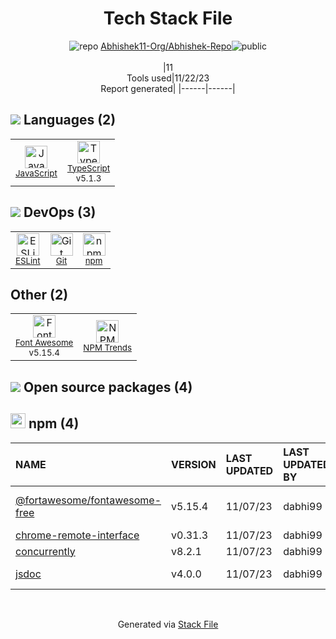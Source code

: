 <!--
--- Readme.md Snippet without images Start ---
## Tech Stack
Abhishek11-Org/Abhishek-Repo is built on the following main stack:
- [JavaScript](https://developer.mozilla.org/en-US/docs/Web/JavaScript) – Languages
- [TypeScript](http://www.typescriptlang.org) – Languages
- [Font Awesome](https://fontawesome.com/) – Fonts
- [ESLint](http://eslint.org/) – Code Review

Full tech stack [here](/techstack.md)
--- Readme.md Snippet without images End ---

--- Readme.md Snippet with images Start ---
## Tech Stack
Abhishek11-Org/Abhishek-Repo is built on the following main stack:
- <img width='25' height='25' src='https://img.stackshare.io/service/1209/javascript.jpeg' alt='JavaScript'/> [JavaScript](https://developer.mozilla.org/en-US/docs/Web/JavaScript) – Languages
- <img width='25' height='25' src='https://img.stackshare.io/service/1612/bynNY5dJ.jpg' alt='TypeScript'/> [TypeScript](http://www.typescriptlang.org) – Languages
- <img width='25' height='25' src='https://img.stackshare.io/service/3244/1_Mr1Fy00XjPGNf1Kkp_hWtw_2x.png' alt='Font Awesome'/> [Font Awesome](https://fontawesome.com/) – Fonts
- <img width='25' height='25' src='https://img.stackshare.io/service/3337/Q4L7Jncy.jpg' alt='ESLint'/> [ESLint](http://eslint.org/) – Code Review

Full tech stack [here](/techstack.md)
--- Readme.md Snippet with images End ---
-->
<div align="center">

# Tech Stack File
![](https://img.stackshare.io/repo.svg "repo") [Abhishek11-Org/Abhishek-Repo](https://github.com/Abhishek11-Org/Abhishek-Repo)![](https://img.stackshare.io/public_badge.svg "public")
<br/><br/>
|11<br/>Tools used|11/22/23 <br/>Report generated|
|------|------|
</div>

## <img src='https://img.stackshare.io/languages.svg'/> Languages (2)
<table><tr>
  <td align='center'>
  <img width='36' height='36' src='https://img.stackshare.io/service/1209/javascript.jpeg' alt='JavaScript'>
  <br>
  <sub><a href="https://developer.mozilla.org/en-US/docs/Web/JavaScript">JavaScript</a></sub>
  <br>
  <sub></sub>
</td>

<td align='center'>
  <img width='36' height='36' src='https://img.stackshare.io/service/1612/bynNY5dJ.jpg' alt='TypeScript'>
  <br>
  <sub><a href="http://www.typescriptlang.org">TypeScript</a></sub>
  <br>
  <sub>v5.1.3</sub>
</td>

</tr>
</table>

## <img src='https://img.stackshare.io/devops.svg'/> DevOps (3)
<table><tr>
  <td align='center'>
  <img width='36' height='36' src='https://img.stackshare.io/service/3337/Q4L7Jncy.jpg' alt='ESLint'>
  <br>
  <sub><a href="http://eslint.org/">ESLint</a></sub>
  <br>
  <sub></sub>
</td>

<td align='center'>
  <img width='36' height='36' src='https://img.stackshare.io/service/1046/git.png' alt='Git'>
  <br>
  <sub><a href="http://git-scm.com/">Git</a></sub>
  <br>
  <sub></sub>
</td>

<td align='center'>
  <img width='36' height='36' src='https://img.stackshare.io/service/1120/lejvzrnlpb308aftn31u.png' alt='npm'>
  <br>
  <sub><a href="https://www.npmjs.com/">npm</a></sub>
  <br>
  <sub></sub>
</td>

</tr>
</table>

## Other (2)
<table><tr>
  <td align='center'>
  <img width='36' height='36' src='https://img.stackshare.io/service/3244/1_Mr1Fy00XjPGNf1Kkp_hWtw_2x.png' alt='Font Awesome'>
  <br>
  <sub><a href="https://fontawesome.com/">Font Awesome</a></sub>
  <br>
  <sub>v5.15.4</sub>
</td>

<td align='center'>
  <img width='36' height='36' src='https://img.stackshare.io/service/12294/empty-logo-square.png' alt='NPM Trends'>
  <br>
  <sub><a href="https://www.npmtrends.com/">NPM Trends</a></sub>
  <br>
  <sub></sub>
</td>

</tr>
</table>


## <img src='https://img.stackshare.io/group.svg' /> Open source packages (4)</h2>

## <img width='24' height='24' src='https://img.stackshare.io/service/1120/lejvzrnlpb308aftn31u.png'/> npm (4)

|NAME|VERSION|LAST UPDATED|LAST UPDATED BY|LICENSE|VULNERABILITIES|
|:------|:------|:------|:------|:------|:------|
|[@fortawesome/fontawesome-free](https://www.npmjs.com/@fortawesome/fontawesome-free)|v5.15.4|11/07/23|dabhi99 |CC-BY-4.0,OFL-1.1,MIT|N/A|
|[chrome-remote-interface](https://www.npmjs.com/chrome-remote-interface)|v0.31.3|11/07/23|dabhi99 |MIT|N/A|
|[concurrently](https://www.npmjs.com/concurrently)|v8.2.1|11/07/23|dabhi99 |MIT|N/A|
|[jsdoc](https://www.npmjs.com/jsdoc)|v4.0.0|11/07/23|dabhi99 |Apache-2.0|N/A|

<br/>
<div align='center'>

Generated via [Stack File](https://github.com/marketplace/stack-file)
